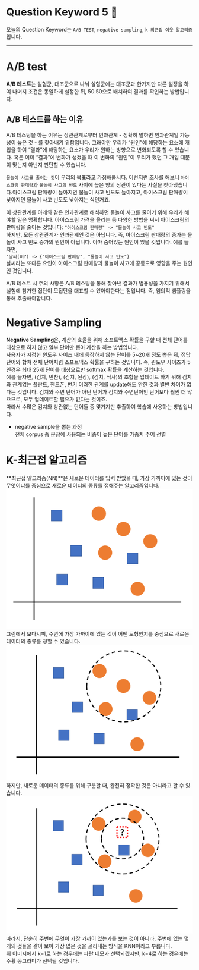 # Question Keyword 5 🎅
오늘의 Question Keyword는 `A/B TEST`, `negative sampling`, `k-최근접 이웃 알고리즘` 입니다.  
- - -

# A/B test
**A/B 테스트**는 실험군, 대조군으로 나눠 실험군에는 대조군과 한가지만 다른 설정을 하여 나머지 조건은 동일하게 설정한 뒤, 50:50으로 배치하여 결과를 확인하는 방법입니다. 

## A/B 테스트를 하는 이유
A/B 테스팅을 하는 이유는 상관관계로부터 인과관계 - 정확히 말하면 인과관계일 가능성이 높은 것 - 를 찾아내기 위함입니다. 그래야만 우리가 “원인”에 해당하는 요소에 개입을 하여 “결과”에 해당하는 요소가 우리가 원하는 방향으로 변화되도록 할 수 있습니다. 혹은 이미 “결과”에 변화가 생겼을 때 이 변화의 “원인”이 우리가 했던 그 개입 때문이 맞는지 아닌지 판단할 수 있습니다.  

`물놀이 사고를 줄이는 것`이 우리의 목표라고 가정해봅시다. 이런저런 조사를 해보니 `아이스크림 판매량`과 `물놀이 사고의 빈도` 사이에 높은 양의 상관이 있다는 사실을 찾아냈습니다.아이스크림 판매량이 높아지면 물놀이 사고 빈도도 높아지고, 아이스크림 판매량이 낮아지면 물놀이 사고 빈도도 낮아지는 식인거죠.  

이 상관관계를 아래와 같은 인과관계로 해석하면 물놀이 사고를 줄이기 위해 우리가 해야할 일은 명확합니다. 아이스크림 가격을 올리는 등 다양한 방법을 써서 아이스크림의 판매량을 줄이는 것입니다:
`"아이스크림 판매량" -> "물놀이 사고 빈도"`  
하지만, 모든 상관관계가 인과관계인 것은 아닙니다. 즉, 아이스크림 판매량의 증가는 물놀이 사고 빈도 증가의 원인이 아닙니다. 아마 숨어있는 원인이 있을 것입니다. 예를 들자면,  
`"날씨(비?) -> {"아이스크림 판매량", "물놀이 사고 빈도"}`  
날씨라는 또다른 요인이 아이스크림 판매량과 물놀이 사고에 공통으로 영향을 주는 원인인 것입니다.    
  
A/B 테스트 시 주의 사항은 A/B 테스팅을 통해 찾아낸 결과가 범용성을 가지기 위해서 실험에 참가한 집단이 모집단을 대표할 수 있어야한다는 점입니다. 즉, 임의적 샘플링을 통해 추출해야합니다.  

# Negative Sampling
**Negative Sampling**은, 계산의 효율을 위해 소프트맥스 확률을 구할 때 전체 단어를 대상으로 하지 않고 일부 단어만 뽑아 계산을 하는 방법입니다.  
사용자가 지정한 윈도우 사이즈 내에 등장하지 않는 단어를 5~20개 정도 뽑은 뒤, 정답 단어와 합쳐 전체 단어처럼 소프트맥스 확률을 구하는 것입니다. 즉, 윈도우 사이즈가 5인경우 최대 25개 단어를 대상으로만 softmax 확률을 계산하는 것입니다.   
예를 들자면, (김치, 반찬), (김치, 된장), (김치, 식사)의 조합을 업데이트 하기 위해 김치와 관계없는 폴란드, 핸드폰, 변기 이러한 관계를 update해도 안한 것과 별반 차이가 없다는 것입니다. 김치와 주변 단어가 아닌 단어가 김치와 주변단어인 단어보다 훨씬 더 많으므로, 모두 업데이트할 필요가 없다는 것이죠.  
따라서 수많은 김치와 상관없는 단어들 중 몇가지만 추출하여 학습에 사용하는 방법입니다.  

* negative sample을 뽑는 과정  
전체 corpus 중 문장에 사용되는 비중이 높은 단어를 가중치 주어 선별  

# K-최근접 알고리즘
**최근접 알고리즘(NN)**은 새로운 데이터를 입력 받았을 때, 가장 가까이에 있는 것이 무엇이냐를 중심으로 새로운 데이터의 종류를 정해주는 알고리즘입니다. 
![](./img/knn1.PNG)  
그림에서 보다시피, 주변에 가장 가까이에 있는 것이 어떤 도형인지를 중심으로 새로운 데이터의 종류를 정할 수 있습니다.  
![](./img/knn2.PNG)  
하지만, 새로운 데이터의 종류를 위해 구분할 때, 완전히 정확한 것은 아니라고 할 수 있습니다.  
![](./img/knn3.PNG)  
따라서,  단순히 주변에 무엇이 가장 가까이 있는가를 보는 것이 아니라, 주변에 있는 몇개의 것들을 같이 보아 가장 많은 것을 골라내는 방식을 KNN이라고 부릅니다.  
위 이미지에서 k=1로 하는 경우에는 파란 네모가 선택되겠지만, k=4로 하는 경우에는 주황 동그라미가 선택될 것입니다.  


